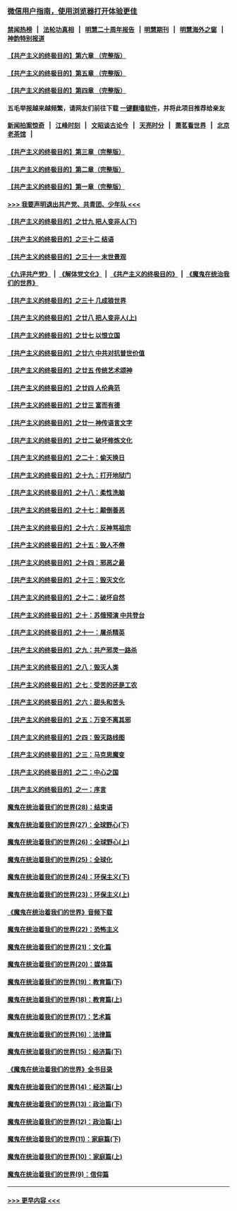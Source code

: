 ### [微信用户指南，使用浏览器打开体验更佳](https://github.com/gfw-breaker/banned-news1/blob/master/indexes/wechat-guide.md?t=0)
#### [禁闻热榜](热点新闻.md?t=0)  &nbsp;&nbsp;|&nbsp;&nbsp; [法轮功真相](https://github.com/gfw-breaker/truth/blob/master/README.md?t=0) &nbsp;&nbsp;|&nbsp;&nbsp; [明慧二十周年报告](https://github.com/gfw-breaker/mh-reports/blob/master/README.md?t=0) &nbsp;&nbsp;|&nbsp;&nbsp;[明慧期刊](https://github.com/gfw-breaker/mh-qikan) &nbsp;&nbsp;|&nbsp;&nbsp; [明慧海外之窗](https://github.com/gfw-breaker/mh-news/blob/master/README.md?t=0) &nbsp;&nbsp;|&nbsp;&nbsp; [神韵特别报道](https://github.com/gfw-breaker/mh-news/blob/master/shenyun.md?t=0)
#### [【共产主义的终极目的】第六章 （完整版）](../pages/nsc422/n11428913.md?t=02130044) 
#### [【共产主义的终极目的】第五章 （完整版）](../pages/nsc422/n11428912.md?t=02130044) 
#### [【共产主义的终极目的】第四章 （完整版）](../pages/nsc422/n11428907.md?t=02130044) 
#### 五毛举报越来越频繁，请网友们前往下载 [一键翻墙软件](https://github.com/gfw-breaker/ssr-accounts)，并将此项目推荐给亲友
#### [新闻拍案惊奇](https://github.com/gfw-breaker/banned-news1/blob/master/pages/link4.md) &nbsp;&nbsp;|&nbsp;&nbsp; [江峰时刻](https://github.com/gfw-breaker/banned-news1/blob/master/pages/link4.md) &nbsp;&nbsp;|&nbsp;&nbsp; [文昭谈古论今](https://github.com/gfw-breaker/banned-news1/blob/master/pages/link4.md) &nbsp;&nbsp;|&nbsp;&nbsp; [天亮时分](https://github.com/gfw-breaker/banned-news1/blob/master/pages/link4.md) &nbsp;&nbsp;|&nbsp;&nbsp; [萧茗看世界](https://github.com/gfw-breaker/banned-news1/blob/master/pages/link4.md) &nbsp;&nbsp;|&nbsp;&nbsp; [北京老茶馆](https://github.com/gfw-breaker/banned-news1/blob/master/pages/link4.md) &nbsp;&nbsp;|&nbsp;&nbsp; 
#### [【共产主义的终极目的】第三章（完整版）](../pages/nsc422/n11428848.md?t=02130044) 
#### [【共产主义的终极目的】第二章（完整版）](../pages/nsc422/n11428831.md?t=02130044) 
#### [【共产主义的终极目的】第一章（完整版）](../pages/nsc422/n11417651.md?t=02130044) 
#### [>>> 我要声明退出共产党、共青团、少年队 <<<](https://github.com/begood0513/goodnews/blob/master/quit/letter.md) 
#### [【共产主义的终极目的】之廿九 把人变非人(下)](../pages/nsc422/n11344140.md?t=02130044) 
#### [【共产主义的终极目的】之三十二 结语](../pages/nsc422/n11360535.md?t=02130044) 
#### [【共产主义的终极目的】之三十一 末世景观](../pages/nsc422/n11351129.md?t=02130044) 
#### [《九评共产党》](https://github.com/begood0513/9ping.md/blob/master/README.md) &nbsp;|&nbsp; [《解体党文化》](../../../../jtdwh.md/blob/master/README.md)  &nbsp;|&nbsp; [《共产主义的终极目的》](../../../../gczydzjmd.md/blob/master/README.md) &nbsp;|&nbsp; [《魔鬼在统治我们的世界》](../../../../mgztzwmdsj.md/blob/master/README.md) 
#### [【共产主义的终极目的】之三十 几成狼世界](../pages/nsc422/n11348280.md?t=02130044) 
#### [【共产主义的终极目的】之廿八 把人变非人(上)](../pages/nsc422/n11340492.md?t=02130044) 
#### [【共产主义的终极目的】之廿七 以恨立国](../pages/nsc422/n11336944.md?t=02130044) 
#### [【共产主义的终极目的】之廿六 中共对抗普世价值](../pages/nsc422/n11324785.md?t=02130044) 
#### [【共产主义的终极目的】之廿五 传统艺术颂神](../pages/nsc422/n11296396.md?t=02130044) 
#### [【共产主义的终极目的】之廿四 人伦典范](../pages/nsc422/n11296397.md?t=02130044) 
#### [【共产主义的终极目的】之廿三 富而有德](../pages/nsc422/n11283598.md?t=02130044) 
#### [【共产主义的终极目的】之廿一 神传语言文字](../pages/nsc422/n11263265.md?t=02130044) 
#### [【共产主义的终极目的】之廿二 破坏修炼文化](../pages/nsc422/n11245728.md?t=02130044) 
#### [【共产主义的终极目的】之二十：偷天换日](../pages/nsc422/n11238846.md?t=02130044) 
#### [【共产主义的终极目的】之十九：打开地狱门](../pages/nsc422/n11206376.md?t=02130044) 
#### [【共产主义的终极目的】之十八：柔性洗脑](../pages/nsc422/n11199994.md?t=02130044) 
#### [【共产主义的终极目的】之十七：颠倒善恶](../pages/nsc422/n11179782.md?t=02130044) 
#### [【共产主义的终极目的】之十六：反神骂祖宗](../pages/nsc422/n11166798.md?t=02130044) 
#### [【共产主义的终极目的】之十五：毁人不倦](../pages/nsc422/n11166792.md?t=02130044) 
#### [【共产主义的终极目的】之十四：邪恶之最](../pages/nsc422/n11150249.md?t=02130044) 
#### [【共产主义的终极目的】之十三：毁灭文化](../pages/nsc422/n11135227.md?t=02130044) 
#### [【共产主义的终极目的】之十二：破坏自然](../pages/nsc422/n11135214.md?t=02130044) 
#### [【共产主义的终极目的】之十：苏俄预演 中共登台](../pages/nsc422/n11118424.md?t=02130044) 
#### [【共产主义的终极目的】之十一：屠杀精英](../pages/nsc422/n11118442.md?t=02130044) 
#### [【共产主义的终极目的】之九：共产邪灵一路杀](../pages/nsc422/n11114139.md?t=02130044) 
#### [【共产主义的终极目的】之八：毁灭人类](../pages/nsc422/n11108503.md?t=02130044) 
#### [【共产主义的终极目的】之七：受苦的还是工农](../pages/nsc422/n11101809.md?t=02130044) 
#### [【共产主义的终极目的】之六：甜头和苦头](../pages/nsc422/n11096971.md?t=02130044) 
#### [【共产主义的终极目的】之五：万变不离其邪](../pages/nsc422/n11091285.md?t=02130044) 
#### [【共产主义的终极目的】之四：毁灭路线图](../pages/nsc422/n11086284.md?t=02130044) 
#### [【共产主义的终极目的】之三：马克思魔变](../pages/nsc422/n11061941.md?t=02130044) 
#### [【共产主义的终极目的】之二：中心之国](../pages/nsc422/n11047728.md?t=02130044) 
#### [【共产主义的终极目的】之一：序言](../pages/nsc422/n11086077.md?t=02130044) 
#### [魔鬼在统治着我们的世界(28)：结束语](../pages/nsc422/n10936246.md?t=02130044) 
#### [魔鬼在统治着我们的世界(27)：全球野心(下)](../pages/nsc422/n10928319.md?t=02130044) 
#### [魔鬼在统治着我们的世界(26)：全球野心(上)](../pages/nsc422/n10900318.md?t=02130044) 
#### [魔鬼在统治着我们的世界(25)：全球化](../pages/nsc422/n10788205.md?t=02130044) 
#### [魔鬼在统治着我们的世界(24)：环保主义(下)](../pages/nsc422/n10695307.md?t=02130044) 
#### [魔鬼在统治着我们的世界(23)：环保主义(上)](../pages/nsc422/n10688613.md?t=02130044) 
#### [《魔鬼在统治着我们的世界》音频下载](../pages/nsc422/n10635553.md?t=02130044) 
#### [魔鬼在统治着我们的世界(22)：恐怖主义](../pages/nsc422/n10614727.md?t=02130044) 
#### [魔鬼在统治着我们的世界(21)：文化篇](../pages/nsc422/n10597706.md?t=02130044) 
#### [魔鬼在统治着我们的世界(20)：媒体篇](../pages/nsc422/n10586579.md?t=02130044) 
#### [魔鬼在统治着我们的世界(19)：教育篇(下)](../pages/nsc422/n10564808.md?t=02130044) 
#### [魔鬼在统治着我们的世界(18)：教育篇(上)](../pages/nsc422/n10526970.md?t=02130044) 
#### [魔鬼在统治着我们的世界(17)：艺术篇](../pages/nsc422/n10499093.md?t=02130044) 
#### [魔鬼在统治着我们的世界(16)：法律篇](../pages/nsc422/n10485969.md?t=02130044) 
#### [魔鬼在统治着我们的世界(15)：经济篇(下)](../pages/nsc422/n10469975.md?t=02130044) 
#### [《魔鬼在统治着我们的世界》全书目录](../pages/nsc422/n10464261.md?t=02130044) 
#### [魔鬼在统治着我们的世界(14)：经济篇(上)](../pages/nsc422/n10457370.md?t=02130044) 
#### [魔鬼在统治着我们的世界(13)：政治篇(下)](../pages/nsc422/n10448270.md?t=02130044) 
#### [魔鬼在统治着我们的世界(12)：政治篇(上)](../pages/nsc422/n10444576.md?t=02130044) 
#### [魔鬼在统治着我们的世界(11)：家庭篇(下)](../pages/nsc422/n10440961.md?t=02130044) 
#### [魔鬼在统治着我们的世界(10)：家庭篇(上)](../pages/nsc422/n10435448.md?t=02130044) 
#### [魔鬼在统治着我们的世界(9)：信仰篇](../pages/nsc422/n10432159.md?t=02130044) 

----
#### [ >>> 更早内容 <<< ](../indexes/nsc422-earlier.md)
